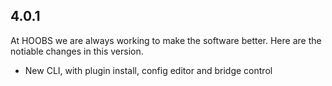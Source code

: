 ## 4.0.1
At HOOBS we are always working to make the software better. Here are the notiable changes in this version.

* New CLI, with plugin install, config editor and bridge control
